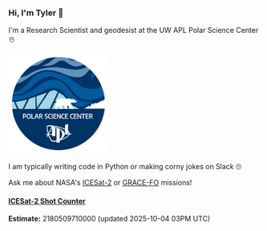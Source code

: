 ### Hi, I'm Tyler :wave:

I'm a Research Scientist and geodesist at the UW APL Polar Science Center :snowman_with_snow:

<img src="./assets/PSC_logo_2025_round.png" alt="PSC" width="200"/>

I am typically writing code in Python or making corny jokes on Slack :roll_eyes:

Ask me about NASA's [ICESat-2](https://icesat-2.gsfc.nasa.gov/) or [GRACE-FO](https://www.nasa.gov/missions/grace-fo) missions!

#### [ICESat-2 Shot Counter](./assets/XAlIAMV.jpeg)  
**Estimate:** 2180509710000 (updated 2025-10-04 03PM UTC)  
